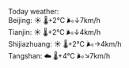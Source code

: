 Today weather:  
Beijing: ☀️   🌡️+2°C 🌬️↓7km/h  
Tianjin: ☀️   🌡️+2°C 🌬️↓4km/h  
Shijiazhuang: ☀️   🌡️+2°C 🌬️→4km/h  
Tangshan: ☁️   🌡️+4°C 🌬️↘7km/h  
